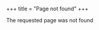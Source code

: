+++
title = "Page not found"
+++
<script src="/js/api.js" defer> </script>
The requested page was not found
